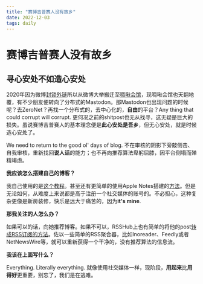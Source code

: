 ```yaml
---
title: "赛博吉普赛人没有故乡"
date: 2022-12-03
tags: daily
---
```


# 赛博吉普赛人没有故乡

## 寻心安处不如造心安处

2020年因为微博[封锁外链](https://weibo.com/1934183965/JaeVFpZpt)所以从微博大举搬迁至[啁啾会馆]("Twitter")，现啁啾会馆也天翻地覆，有不少朋友便转向了分布式的Mastodon。那Mastodon也出现问题的时候呢？去ZeroNet？再找一个分布式的，去中心化的，**自由**的平台？Any thing that could corrupt will corrupt. 更何况之前的shitpost也无从找寻，这无疑是巨大的损失。虽说赛博吉普赛人的基本理念便是**此心安处是吾乡**，但无心安处，就是时候造心安处了。

We need to return to the good ol' days of blog. 不在审核的阴影下旁敲侧击、自我审核，重新找回**说人话**的能力；也不再向推荐算法卑躬屈膝，因平台倒塌而殚精竭虑。

**我应该怎么搭建自己的博客？**

我自己使用的是[这个教程]( https://sspai.com/post/64639 "使用 Hugo 从 0 到 1 搭建个人博客-Elizen")。甚至还有更简单的使用Apple Notes搭建的[方法](https://montaigne.io/)。但是无论如何，从难度上来说都是高于注册一个社交媒体的账号的。不必担心，这种复杂更像是新房装修，快乐是远大于痛苦的，因为**it's mine**.

**那我关注的人怎么办？**

如果可以的话，向她推荐博客。如果不可以，RSSHub上也有简单的将他的post[转成RSS订阅的方法](https://docs.rsshub.app/social-media.html#twitter)。佐以一些简单的RSS聚合器，比如Inoreader、Feedly或者NetNewsWire等，就可以重新获得一个干净的，没有推荐算法的信息流。

**我该在上面写什么？**

Everything. Literally everything. 就像使用社交媒体一样，现阶段，**用起来**比**用得好**更重要，别忘了，我们是在逃难。
